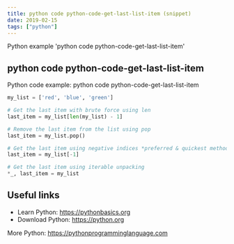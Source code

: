 ```yaml
---
title: python code python-code-get-last-list-item (snippet)
date: 2019-02-15
tags: ["python"]
---
```

Python example 'python code python-code-get-last-list-item'


## python code python-code-get-last-list-item

Python code example: python code python-code-get-last-list-item

```python
my_list = ['red', 'blue', 'green']

# Get the last item with brute force using len
last_item = my_list[len(my_list) - 1]

# Remove the last item from the list using pop
last_item = my_list.pop() 

# Get the last item using negative indices *preferred & quickest method*
last_item = my_list[-1]

# Get the last item using iterable unpacking
*_, last_item = my_list


```

## Useful links

- Learn Python: https://pythonbasics.org
- Download Python: https://python.org

More Python: https://pythonprogramminglanguage.com
